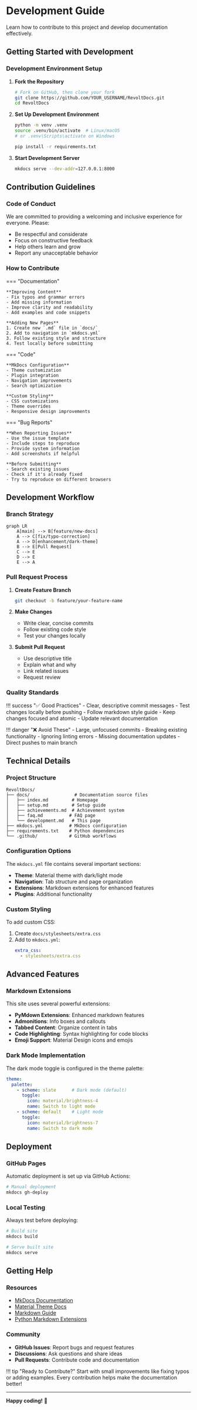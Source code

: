 # Development Guide

Learn how to contribute to this project and develop documentation effectively.

## Getting Started with Development

### Development Environment Setup

1. **Fork the Repository**
   ```bash
   # Fork on GitHub, then clone your fork
   git clone https://github.com/YOUR_USERNAME/RevoltDocs.git
   cd RevoltDocs
   ```

2. **Set Up Development Environment**
   ```bash
   python -m venv .venv
   source .venv/bin/activate  # Linux/macOS
   # or .venv\Scripts\activate on Windows
   
   pip install -r requirements.txt
   ```

3. **Start Development Server**
   ```bash
   mkdocs serve --dev-addr=127.0.0.1:8000
   ```

## Contribution Guidelines

### Code of Conduct

We are committed to providing a welcoming and inclusive experience for everyone. Please:

- Be respectful and considerate
- Focus on constructive feedback
- Help others learn and grow
- Report any unacceptable behavior

### How to Contribute

=== "Documentation"

    **Improving Content**
    - Fix typos and grammar errors
    - Add missing information
    - Improve clarity and readability
    - Add examples and code snippets

    **Adding New Pages**
    1. Create new `.md` file in `docs/`
    2. Add to navigation in `mkdocs.yml`
    3. Follow existing style and structure
    4. Test locally before submitting

=== "Code"

    **MkDocs Configuration**
    - Theme customization
    - Plugin integration
    - Navigation improvements
    - Search optimization

    **Custom Styling**
    - CSS customizations
    - Theme overrides
    - Responsive design improvements

=== "Bug Reports"

    **When Reporting Issues**
    - Use the issue template
    - Include steps to reproduce
    - Provide system information
    - Add screenshots if helpful

    **Before Submitting**
    - Search existing issues
    - Check if it's already fixed
    - Try to reproduce on different browsers

## Development Workflow

### Branch Strategy

```mermaid
graph LR
    A[main] --> B[feature/new-docs]
    A --> C[fix/typo-correction]
    A --> D[enhancement/dark-theme]
    B --> E[Pull Request]
    C --> E
    D --> E
    E --> A
```

### Pull Request Process

1. **Create Feature Branch**
   ```bash
   git checkout -b feature/your-feature-name
   ```

2. **Make Changes**
   - Write clear, concise commits
   - Follow existing code style
   - Test your changes locally

3. **Submit Pull Request**
   - Use descriptive title
   - Explain what and why
   - Link related issues
   - Request review

### Quality Standards

!!! success "✅ Good Practices"
    - Clear, descriptive commit messages
    - Test changes locally before pushing
    - Follow markdown style guide
    - Keep changes focused and atomic
    - Update relevant documentation

!!! danger "❌ Avoid These"
    - Large, unfocused commits
    - Breaking existing functionality
    - Ignoring linting errors
    - Missing documentation updates
    - Direct pushes to main branch

## Technical Details

### Project Structure

```
RevoltDocs/
├── docs/                 # Documentation source files
│   ├── index.md         # Homepage
│   ├── setup.md         # Setup guide
│   ├── achievements.md  # Achievement system
│   ├── faq.md          # FAQ page
│   └── development.md   # This page
├── mkdocs.yml          # MkDocs configuration
├── requirements.txt    # Python dependencies
└── .github/            # GitHub workflows
```

### Configuration Options

The `mkdocs.yml` file contains several important sections:

- **Theme**: Material theme with dark/light mode
- **Navigation**: Tab structure and page organization
- **Extensions**: Markdown extensions for enhanced features
- **Plugins**: Additional functionality

### Custom Styling

To add custom CSS:

1. Create `docs/stylesheets/extra.css`
2. Add to `mkdocs.yml`:
   ```yaml
   extra_css:
     - stylesheets/extra.css
   ```

## Advanced Features

### Markdown Extensions

This site uses several powerful extensions:

- **PyMdown Extensions**: Enhanced markdown features
- **Admonitions**: Info boxes and callouts  
- **Tabbed Content**: Organize content in tabs
- **Code Highlighting**: Syntax highlighting for code blocks
- **Emoji Support**: Material Design icons and emojis

### Dark Mode Implementation

The dark mode toggle is configured in the theme palette:

```yaml
theme:
  palette:
    - scheme: slate      # Dark mode (default)
      toggle:
        icon: material/brightness-4
        name: Switch to light mode
    - scheme: default    # Light mode
      toggle:
        icon: material/brightness-7
        name: Switch to dark mode
```

## Deployment

### GitHub Pages

Automatic deployment is set up via GitHub Actions:

```bash
# Manual deployment
mkdocs gh-deploy
```

### Local Testing

Always test before deploying:

```bash
# Build site
mkdocs build

# Serve built site
mkdocs serve
```

## Getting Help

### Resources

- [MkDocs Documentation](https://www.mkdocs.org/)
- [Material Theme Docs](https://squidfunk.github.io/mkdocs-material/)
- [Markdown Guide](https://www.markdownguide.org/)
- [Python Markdown Extensions](https://python-markdown.github.io/extensions/)

### Community

- **GitHub Issues**: Report bugs and request features
- **Discussions**: Ask questions and share ideas
- **Pull Requests**: Contribute code and documentation

!!! tip "Ready to Contribute?"
    Start with small improvements like fixing typos or adding examples. Every contribution helps make the documentation better!

---

**Happy coding!** 🚀
